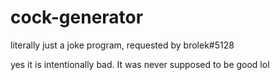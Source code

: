 # cock-generator
literally just a joke program, requested by brolek#5128

yes it is intentionally bad. It was never supposed to be good lol
